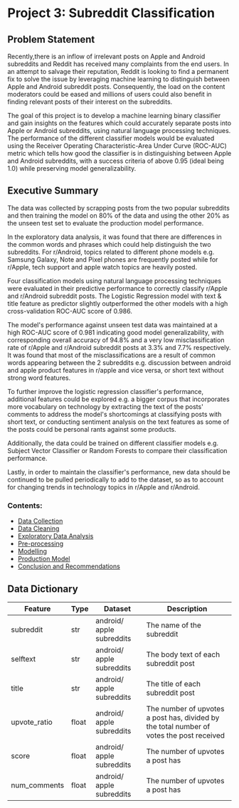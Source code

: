 # Project 3: Subreddit Classification

## Problem Statement

Recently,there is an inflow of irrelevant posts on Apple and Android subreddits and Reddit has received many complaints from the end users. In an attempt to salvage their reputation, Reddit is looking to find a permanent fix to solve the issue by leveraging machine learning to distinguish between Apple and Android subreddit posts. Consequently, the load on the content moderators could be eased and millions of users could also benefit in finding relevant posts of their interest on the subreddits. 

The goal of this project is to develop a machine learning binary classifier and gain insights on the features which could accurately separate posts into Apple or Android subreddits, using natural language processing techniques. The performance of the different classifier models would be evaluated using the Receiver Operating Characteristic-Area Under Curve (ROC-AUC) metric which tells how good the classifier is in distinguishing between Apple and Android subreddits, with a success criteria of above 0.95 (ideal being 1.0) while preserving model generalizability.

## Executive Summary

The data was collected by scrapping posts from the two popular subreddits and then training the model on 80% of the data and using the other 20% as the unseen test set to evaluate the production model performance. 

In the exploratory data analysis, it was found that there are differences in the common words and phrases which could help distinguish the two subreddits. For r/Android, topics related to different phone models e.g. Samsung Galaxy, Note and Pixel phones are frequently posted while for r/Apple, tech support and apple watch topics are heavily posted.  

Four classification models using natural language processing techniques were evaluated in their predictive performance to correctly classify r/Apple and r/Android subreddit posts. The Logistic Regression model with text & title feature as predictor slightly outperformed the other models with a high cross-validation ROC-AUC score of 0.986.

The model's performance against unseen test data was maintained at a high ROC-AUC score of 0.981 indicating good model generalizability, with corresponding overall accuracy of 94.8% and a very low misclassification rate of r/Apple and r/Android subreddit posts at 3.3% and 7.7% respectively. It was found that most of the misclassifications are a result of common words appearing between the 2 subreddits e.g. discussion between android and apple product features in r/apple and vice versa, or short text without strong word features.

To further improve the logistic regression classifier's performance, additional features could be explored e.g. a bigger corpus that incorporates more vocabulary on technology by extracting the text of the posts' comments to address the model's shortcomings at classifying posts with short text, or conducting sentiment analysis on the text features as some of the posts could be personal rants against some products.

Additionally, the data could be trained on different classifier models e.g. Subject Vector Classifier or Random Forests to compare their classification performance.

Lastly, in order to maintain the classifier's performance, new data should be continued to be pulled periodically to add to the dataset, so as to account for changing trends in technology topics in r/Apple and r/Android.

### Contents:
- [Data Collection](./code/01_Webscrapping_and_Data_Collection.ipynb#Data-Collection)
- [Data Cleaning](./code/02_Data_Cleaning_and_EDA.ipynb#Data-Cleaning)
- [Exploratory Data Analysis](./code/02_Data_Cleaning_and_EDA.ipynb#Exploratory-Data-Analysis)
- [Pre-processing](./code/03_Preprocessing_Modelling_and_Insights.ipynb#Pre-processing)
- [Modelling](./code/03_Preprocessing_Modelling_and_Insights.ipynb#Modelling)
- [Production Model](./code/03_Preprocessing_Modelling_and_Insights.ipynb#Production-Model)
- [Conclusion and Recommendations](./code/03_Preprocessing_Modelling_and_Insights.ipynb#Conclusion-and-Recommendations)

## Data Dictionary

|Feature|Type|Dataset|Description|
|---|---|---|---|
|subreddit|str|android/ apple subreddits|The name of the subreddit|
|selftext|str|android/ apple subreddits|The body text of each subreddit post| 
|title|str|android/ apple subreddits|The title of each subreddit post|
|upvote_ratio|float|android/ apple subreddits|The number of upvotes a post has, divided by the total number of votes the post received|
|score|float|android/ apple subreddits|The number of upvotes a post has|
|num_comments|float|android/ apple subreddits|The number of upvotes a post has| 
